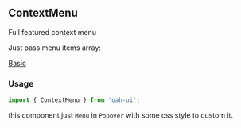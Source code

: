 ## ContextMenu

Full featured context menu

Just pass menu items array:

[Basic](demo://Basic.tsx)

### Usage

```js
import { ContextMenu } from 'oah-ui';
```

this component just `Menu` in `Popover` with some css style to custom it.
